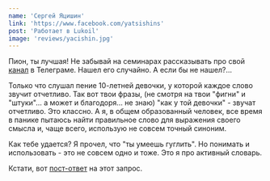 ```yaml
---
name: 'Сергей Яцишин'
link: 'https://www.facebook.com/yatsishins'
post: 'Работает в Lukoil'
image: 'reviews/yacishin.jpg'
---
```


Пион, ты лучшая! Не забывай на семинарах рассказывать про свой <a href="https://t.me/ontologics" target="_blank">канал</a> в Телеграме. Нашел его случайно. А если бы не нашел?...

Только что слушал пение 10-летней девочки, у которой каждое слово звучит отчетливо. Так вот твои фразы, (не смотря на твои "фигни" и "штуки"... а может и благодоря... не знаю) "как у той девочки" - звучат отчетливо. Это классно. А я, в общем образованный человек, все время в панике пытаюсь найти правильное слово для выражения своего смысла и, чаще всего, использую не совсем точный синоним.

Как тебе удается? Я прочел, что "ты умеешь гуглить". Но понимать и использовать - это не совсем одно и тоже. Это я про активный словарь.

Кстати, вот <a href="https://t.me/ontologics/35" target="_blank">пост-ответ</a> на этот запрос.
